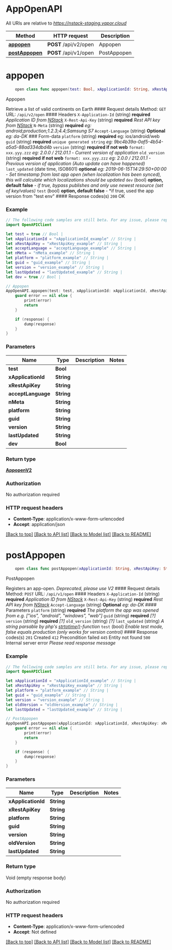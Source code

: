 # AppOpenAPI

All URIs are relative to *https://nstack-staging.vapor.cloud*

Method | HTTP request | Description
------------- | ------------- | -------------
[**appopen**](AppOpenAPI.md#appopen) | **POST** /api/v2/open | Appopen
[**postAppopen**](AppOpenAPI.md#postappopen) | **POST** /api/v1/open | PostAppopen


# **appopen**
```swift
    open class func appopen(test: Bool, xApplicationId: String, xRestApiKey: String, acceptLanguage: String, nMeta: String, platform: String, guid: String, version: String, lastUpdated: String, dev: Bool, completion: @escaping (_ data: AppopenV2?, _ error: Error?) -> Void)
```

Appopen

Retrieve a list of valid continents on Earth  #### Request details Method:    `GET`  URL:    `/api/v2/open`  #### Headers  `X-Application-Id` (string) **required** _Application ID from [NStack](https://nstack.io)_  `X-Rest-Api-Key` (string) **required** _Rest API key from [NStack](https://nstack.io)_  `N-Meta` (string) **required** _eg: android;production;1.2.3;4.4;Samsung S7_  `Accept-Language` (string) **Optional** _eg: da-DK_  ### Form-data  `platform` (string) **required** eg: ios/android/web  `guid` (string) **required** `unique generated string` *eg: 9bc4b39a-0af5-4b54-a5a5-88ad334dbd4b*  `version` (string) **required if not web** `format: xxx.yyy.zzz` *eg: 2.0.0 / 212.01.1*  - *Current version of application*  `old_version` (string) **required if not web** `format: xxx.yyy.zzz` *eg: 2.0.0 / 212.01.1*  - *Previous version of application (Auto update can have happened)*  `last_updated` (date time, ISO8601) **optional** *eg: 2019-06-15T14:29:50+00:00*  - *Set timestamp from last app open (when localization has been synced), this will calculate which localizations should be updated*  `dev` (bool) **option, default false**  - *if true, bypass publishes and only use newest resource (set of key/values)*   `test` (bool) **option, default false**  - *if true, used the app version from \"test env\"    #### Response codes(s) `200` OK

### Example 
```swift
// The following code samples are still beta. For any issue, please report via http://github.com/OpenAPITools/openapi-generator/issues/new
import OpenAPIClient

let test = true // Bool | 
let xApplicationId = "xApplicationId_example" // String | 
let xRestApiKey = "xRestApiKey_example" // String | 
let acceptLanguage = "acceptLanguage_example" // String | 
let nMeta = "nMeta_example" // String | 
let platform = "platform_example" // String | 
let guid = "guid_example" // String | 
let version = "version_example" // String | 
let lastUpdated = "lastUpdated_example" // String | 
let dev = true // Bool | 

// Appopen
AppOpenAPI.appopen(test: test, xApplicationId: xApplicationId, xRestApiKey: xRestApiKey, acceptLanguage: acceptLanguage, nMeta: nMeta, platform: platform, guid: guid, version: version, lastUpdated: lastUpdated, dev: dev) { (response, error) in
    guard error == nil else {
        print(error)
        return
    }

    if (response) {
        dump(response)
    }
}
```

### Parameters

Name | Type | Description  | Notes
------------- | ------------- | ------------- | -------------
 **test** | **Bool** |  | 
 **xApplicationId** | **String** |  | 
 **xRestApiKey** | **String** |  | 
 **acceptLanguage** | **String** |  | 
 **nMeta** | **String** |  | 
 **platform** | **String** |  | 
 **guid** | **String** |  | 
 **version** | **String** |  | 
 **lastUpdated** | **String** |  | 
 **dev** | **Bool** |  | 

### Return type

[**AppopenV2**](AppopenV2.md)

### Authorization

No authorization required

### HTTP request headers

 - **Content-Type**: application/x-www-form-urlencoded
 - **Accept**: application/json

[[Back to top]](#) [[Back to API list]](../README.md#documentation-for-api-endpoints) [[Back to Model list]](../README.md#documentation-for-models) [[Back to README]](../README.md)

# **postAppopen**
```swift
    open class func postAppopen(xApplicationId: String, xRestApiKey: String, platform: String, guid: String, version: String, oldVersion: String, lastUpdated: String, completion: @escaping (_ data: Void?, _ error: Error?) -> Void)
```

PostAppopen

Registers an app-open.  _Deprecated, please use V2_  #### Request details Method: `POST`  URL: `/api/v1/open`  #### Headers `X-Application-Id` (string) **required** _Application ID from [NStack](https://nstack.io)_  `X-Rest-Api-Key` (string) **required** _Rest API key from [NStack](https://nstack.io)_  `Accept-Language` (string) **Optional** _eg: da-DK_  #### Parameters `platform` (string) **required** _The platform the app was opened from e.g. [\"ios\", \"android\", \"windows\", \"web\"]_  `guid` (string) **required** _[?]_  `version` (string) **required** _[?]_  `old_version` (string) _[?]_  `last_updated` (string) _A string parsable by php's [strtotime()](http://php.net/manual/en/function.strtotime.php)-function_  `test` (bool) _Enable test mode, false equals production (only works for version control)_  #### Response codes(s) `201` Created  `412` Precondition failed  `445` Entity not found  `500` Internal server error _Please read response message_

### Example 
```swift
// The following code samples are still beta. For any issue, please report via http://github.com/OpenAPITools/openapi-generator/issues/new
import OpenAPIClient

let xApplicationId = "xApplicationId_example" // String | 
let xRestApiKey = "xRestApiKey_example" // String | 
let platform = "platform_example" // String | 
let guid = "guid_example" // String | 
let version = "version_example" // String | 
let oldVersion = "oldVersion_example" // String | 
let lastUpdated = "lastUpdated_example" // String | 

// PostAppopen
AppOpenAPI.postAppopen(xApplicationId: xApplicationId, xRestApiKey: xRestApiKey, platform: platform, guid: guid, version: version, oldVersion: oldVersion, lastUpdated: lastUpdated) { (response, error) in
    guard error == nil else {
        print(error)
        return
    }

    if (response) {
        dump(response)
    }
}
```

### Parameters

Name | Type | Description  | Notes
------------- | ------------- | ------------- | -------------
 **xApplicationId** | **String** |  | 
 **xRestApiKey** | **String** |  | 
 **platform** | **String** |  | 
 **guid** | **String** |  | 
 **version** | **String** |  | 
 **oldVersion** | **String** |  | 
 **lastUpdated** | **String** |  | 

### Return type

Void (empty response body)

### Authorization

No authorization required

### HTTP request headers

 - **Content-Type**: application/x-www-form-urlencoded
 - **Accept**: Not defined

[[Back to top]](#) [[Back to API list]](../README.md#documentation-for-api-endpoints) [[Back to Model list]](../README.md#documentation-for-models) [[Back to README]](../README.md)

